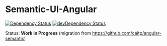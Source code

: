 Semantic-UI-Angular
===================
[![Dependency Status](https://david-dm.org/Semantic-Org/Semantic-UI-Angular.svg)](https://david-dm.org/Semantic-Org/Semantic-UI-Angular)
[![devDependency Status](https://david-dm.org/Semantic-Org/Semantic-UI-Angular/dev-status.svg)](https://david-dm.org/Semantic-Org/Semantic-UI-Angular#info=devDependencies)

Status: **Work in Progress** (migration from https://github.com/caitp/angular-semantic)
